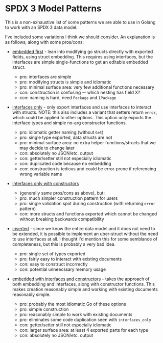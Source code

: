 # SPDX 3 Model Patterns

This is a non-exhaustive list of some patterns we are able to use in Golang to work with an SPDX 3 data model.

I've included some variations I think we should consider. An explanation is as follows, along with some pros/cons:

- [embedded first](embedded_first) - lean into modifying go structs directly with exported fields, using struct embedding.
This requires using interfaces, but the interfaces are simple single-functions to get an editable embedded struct.
  - pro: interfaces are simple
  - pro: modifying structs is simple and idiomatic
  - pro: minimal surface area: very few additional functions necessary
  - con: construction is confusing -- which nesting has field X?
  - con: naming is hard, need `Package` and `IPackage`


- [interfaces only](interfaces_only) - only export interfaces and use interfaces to interact with structs.
NOTE: this also includes a variant that setters return `error`, which could be applied to other options.
This option only exports the interface types and simple no-arg constructor functions.
  - pro: idiomatic getter naming (without `Get`)
  - pro: single type exported, data structs are not
  - pro: minimal surface area: no extra helper functions/structs that we may decide to change later
  - con: absolutely no JSON/etc. output
  - con: getter/setter still not especially idiomatic
  - con: duplicated code because no embedding
  - con: construction is tedious and could be error-prone if referencing wrong variable name


- [interfaces only with constructors](interfaces_only/constructors)
  - (generally same pros/cons as above), but:
  - pro: much simpler construction pattern for users
  - pro: single validation spot during construction (with returning `error` pattern)
  - con: more structs and functions exported which cannot be changed without breaking backwards compatibility


- [inverted](inverted) - since we know the entire data model and it does not need to be extended,
  it is possible to implement an uber-struct without the need to use interfaces at all.
I thought I'd mention this for some semblance of completeness, but this is probably a very bad idea. 
  - pro: single set of types exported
  - pro: fairly easy to interact with existing documents
  - con: easy to construct incorrectly
  - con: potential unneecssary memory usage


- [embedded with interfaces and constructors](embedded_with_interfaces_and_constructors) - takes the approach of both 
embedding and interfaces, along with constructor functions. This makes creation reasonably simple and working with
existing documents reasonably simple.
  - pro: probably the most idiomatic Go of these options
  - pro: simple construction
  - pro: reasonably simple to work with existing documents
  - pro: eliminates some code duplication seen with `interfaces_only`
  - con: getter/setter still not especially idiomatic
  - con: larger surface area: at least 4 exported parts for each type
  - con: absolutely no JSON/etc. output

